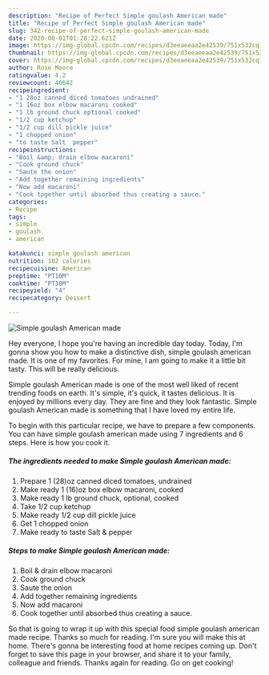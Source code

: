 ```yaml
---
description: "Recipe of Perfect Simple goulash American made"
title: "Recipe of Perfect Simple goulash American made"
slug: 342-recipe-of-perfect-simple-goulash-american-made
date: 2020-08-01T01:28:22.621Z
image: https://img-global.cpcdn.com/recipes/d3eeaeeaa2e42539/751x532cq70/simple-goulash-american-made-recipe-main-photo.jpg
thumbnail: https://img-global.cpcdn.com/recipes/d3eeaeeaa2e42539/751x532cq70/simple-goulash-american-made-recipe-main-photo.jpg
cover: https://img-global.cpcdn.com/recipes/d3eeaeeaa2e42539/751x532cq70/simple-goulash-american-made-recipe-main-photo.jpg
author: Rose Moore
ratingvalue: 4.2
reviewcount: 40642
recipeingredient:
- "1 28oz canned diced tomatoes undrained"
- "1 16oz box elbow macaroni cooked"
- "1 lb ground chuck optional cooked"
- "1/2 cup ketchup"
- "1/2 cup dill pickle juice"
- "1 chopped onion"
- "to taste Salt  pepper"
recipeinstructions:
- "Boil &amp; drain elbow macaroni"
- "Cook ground chuck"
- "Saute the onion"
- "Add together remaining ingredients"
- "Now add macaroni"
- "Cook together until absorbed thus creating a sauce."
categories:
- Recipe
tags:
- simple
- goulash
- american

katakunci: simple goulash american 
nutrition: 182 calories
recipecuisine: American
preptime: "PT10M"
cooktime: "PT38M"
recipeyield: "4"
recipecategory: Dessert

---
```



![Simple goulash American made](https://img-global.cpcdn.com/recipes/d3eeaeeaa2e42539/751x532cq70/simple-goulash-american-made-recipe-main-photo.jpg)

Hey everyone, I hope you're having an incredible day today. Today, I'm gonna show you how to make a distinctive dish, simple goulash american made. It is one of my favorites. For mine, I am going to make it a little bit tasty. This will be really delicious.



Simple goulash American made is one of the most well liked of recent trending foods on earth. It's simple, it's quick, it tastes delicious. It is enjoyed by millions every day. They are fine and they look fantastic. Simple goulash American made is something that I have loved my entire life.


To begin with this particular recipe, we have to prepare a few components. You can have simple goulash american made using 7 ingredients and 6 steps. Here is how you cook it.

<!--inarticleads1-->

##### The ingredients needed to make Simple goulash American made:

1. Prepare 1 (28)oz canned diced tomatoes, undrained
1. Make ready 1 (16)oz box elbow macaroni, cooked
1. Make ready 1 lb ground chuck, optional, cooked
1. Take 1/2 cup ketchup
1. Make ready 1/2 cup dill pickle juice
1. Get 1 chopped onion
1. Make ready to taste Salt &amp; pepper




<!--inarticleads2-->

##### Steps to make Simple goulash American made:

1. Boil &amp; drain elbow macaroni
1. Cook ground chuck
1. Saute the onion
1. Add together remaining ingredients
1. Now add macaroni
1. Cook together until absorbed thus creating a sauce.




So that is going to wrap it up with this special food simple goulash american made recipe. Thanks so much for reading. I'm sure you will make this at home. There's gonna be interesting food at home recipes coming up. Don't forget to save this page in your browser, and share it to your family, colleague and friends. Thanks again for reading. Go on get cooking!
